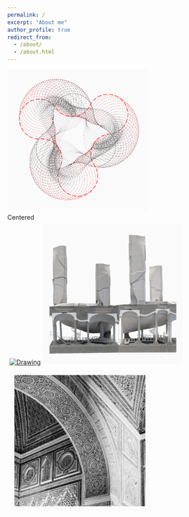 ```yaml
---
permalink: /
excerpt: "About me"
author_profile: true
redirect_from: 
  - /about/
  - /about.html
---
```

<tr>
<td> 
  <a href="https://yingjun-mou.github.io/cv/"><img src="../images/Icon_coding.png" alt="Drawing" style="width: 320px; padding-right: 5px; padding-bottom: 5px;"/></a><div class="centered">Centered</div>
</td>
<td> 
  <a href="https://yingjun-mou.github.io/cv/"><img src="../images/Icon_research.jpg" alt="Drawing" style="width: 320px; padding-left: 5px; padding-bottom: 5px;"/></a>
</td>
</tr>
<tr>
<td> 
  <a href="https://yingjun-mou.github.io/cv/"><img src="../images/Icon_design.jpg" alt="Drawing" style="width: 320px; padding-right: 5px; padding-top: 5px;"/></a>
</td>
<td> 
  <a href="https://yingjun-mou.github.io/cv/"><img src="../images/Icon_travel.jpg" alt="Drawing" style="width: 320px; padding-left: 5px; padding-top: 5px;"/></a>
</td>
</tr>
